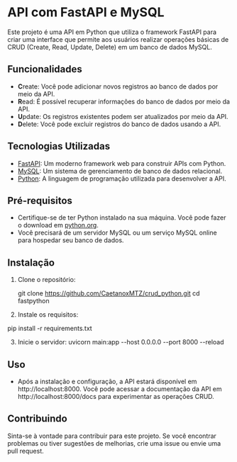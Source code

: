 # API com FastAPI e MySQL

Este projeto é uma API em Python que utiliza o framework FastAPI para criar uma interface que permite aos usuários realizar operações básicas de CRUD (Create, Read, Update, Delete) em um banco de dados MySQL.

## Funcionalidades

- **C**reate: Você pode adicionar novos registros ao banco de dados por meio da API.
- **R**ead: É possível recuperar informações do banco de dados por meio da API.
- **U**pdate: Os registros existentes podem ser atualizados por meio da API.
- **D**elete: Você pode excluir registros do banco de dados usando a API.

## Tecnologias Utilizadas

- [FastAPI](https://fastapi.tiangolo.com/): Um moderno framework web para construir APIs com Python.
- [MySQL](https://www.mysql.com/): Um sistema de gerenciamento de banco de dados relacional.
- [Python](https://www.python.org/): A linguagem de programação utilizada para desenvolver a API.

## Pré-requisitos

- Certifique-se de ter Python instalado na sua máquina. Você pode fazer o download em [python.org](https://www.python.org/downloads/).
- Você precisará de um servidor MySQL ou um serviço MySQL online para hospedar seu banco de dados.

## Instalação

1. Clone o repositório:

   git clone https://github.com/CaetanoxMTZ/crud_python.git
   cd fastpython

2. Instale os requisitos: 

  pip install -r requirements.txt

3. Inicie o servidor: 
  uvicorn main:app --host 0.0.0.0 --port 8000 --reload

## Uso

- Após a instalação e configuração, a API estará disponível em http://localhost:8000. Você pode acessar a documentação da API em http://localhost:8000/docs para experimentar as operações CRUD.

## Contribuindo

Sinta-se à vontade para contribuir para este projeto. Se você encontrar problemas ou tiver sugestões de melhorias, crie uma issue ou envie uma pull request.

